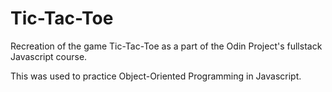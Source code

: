 # Tic-Tac-Toe
Recreation of the game Tic-Tac-Toe as a part of the
Odin Project's fullstack Javascript course.

This was used to practice Object-Oriented Programming in Javascript.
